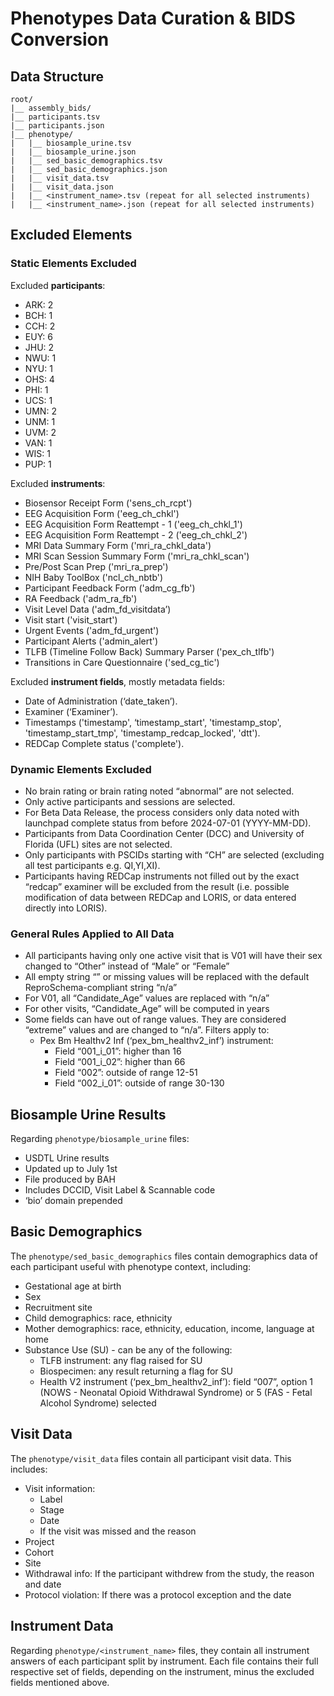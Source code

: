 # Phenotypes Data Curation & BIDS Conversion

## Data Structure
```
root/
|__ assembly_bids/
|__ participants.tsv
|__ participants.json
|__ phenotype/
|   |__ biosample_urine.tsv
|   |__ biosample_urine.json
|   |__ sed_basic_demographics.tsv
|   |__ sed_basic_demographics.json
|   |__ visit_data.tsv
|   |__ visit_data.json
|   |__ <instrument_name>.tsv (repeat for all selected instruments)
|   |__ <instrument_name>.json (repeat for all selected instruments)
```

## Excluded Elements
### Static Elements Excluded
Excluded **participants**:

- ARK: 2  
- BCH: 1  
- CCH: 2  
- EUY: 6  
- JHU: 2  
- NWU: 1  
- NYU: 1  
- OHS: 4  
- PHI: 1  
- UCS: 1  
- UMN: 2  
- UNM: 1  
- UVM: 2  
- VAN: 1  
- WIS: 1  
- PUP: 1

Excluded **instruments**:

- Biosensor Receipt Form ('sens_ch_rcpt')  
- EEG Acquisition Form ('eeg_ch_chkl')  
- EEG Acquisition Form Reattempt - 1 ('eeg_ch_chkl_1')  
- EEG Acquisition Form Reattempt - 2 ('eeg_ch_chkl_2')  
- MRI Data Summary Form ('mri_ra_chkl_data')  
- MRI Scan Session Summary Form ('mri_ra_chkl_scan')  
- Pre/Post Scan Prep ('mri_ra_prep')  
- NIH Baby ToolBox ('ncl_ch_nbtb')  
- Participant Feedback Form ('adm_cg_fb')  
- RA Feedback ('adm_ra_fb')  
- Visit Level Data ('adm_fd_visitdata’)  
- Visit start ('visit_start')  
- Urgent Events ('adm_fd_urgent')  
- Participant Alerts ('admin_alert')  
- TLFB (Timeline Follow Back) Summary Parser ('pex_ch_tlfb')  
- Transitions in Care Questionnaire ('sed_cg_tic')

Excluded **instrument fields**, mostly metadata fields:

- Date of Administration (‘date_taken’).  
- Examiner (‘Examiner’).  
- Timestamps ('timestamp', ‘timestamp_start', 'timestamp_stop', 'timestamp_start_tmp', 'timestamp_redcap_locked', 'dtt').  
- REDCap Complete status ('complete').

### Dynamic Elements Excluded

- No brain rating or brain rating noted “abnormal” are not selected.  
- Only active participants and sessions are selected.  
- For Beta Data Release, the process considers only data noted with launchpad complete status from before 2024-07-01 (YYYY-MM-DD).  
- Participants from Data Coordination Center (DCC) and University of Florida (UFL) sites are not selected.  
- Only participants with PSCIDs starting with “CH” are selected (excluding all test participants e.g. QI,YI,XI).  
- Participants having REDCap instruments not filled out by the exact “redcap” examiner will be excluded from the result (i.e. possible modification of data between REDCap and LORIS, or data entered directly into LORIS).

### General Rules Applied to All Data
- All participants having only one active visit that is V01 will have their sex changed to “Other” instead of “Male” or “Female”  
- All empty string “” or missing values will be replaced with the default ReproSchema-compliant string “n/a”  
- For V01, all “Candidate_Age” values are replaced with “n/a”  
- For other visits, “Candidate_Age” will be computed in years  
- Some fields can have out of range values. They are considered “extreme” values and are changed to “n/a”. Filters apply to:  
  - Pex Bm Healthv2 Inf (‘pex_bm_healthv2_inf’) instrument:  
    - Field “001_i_01”: higher than 16  
    - Field “001_i_02”: higher than 66  
    - Field “002”: outside of range 12-51  
    - Field “002_i_01”: outside of range 30-130

## Biosample Urine Results
Regarding `phenotype/biosample_urine` files:

- USDTL Urine results   
- Updated up to July 1st  
- File produced by BAH  
- Includes DCCID, Visit Label & Scannable code  
- ‘bio’ domain prepended

## Basic Demographics
The `phenotype/sed_basic_demographics` files contain demographics data of each participant useful with phenotype context, including:

- Gestational age at birth  
- Sex  
- Recruitment site  
- Child demographics: race, ethnicity  
- Mother demographics: race, ethnicity, education, income, language at home  
- Substance Use (SU) - can be any of the following:  
  - TLFB instrument: any flag raised for SU  
  - Biospecimen: any result returning a flag for SU  
  - Health V2 instrument (‘pex_bm_healthv2_inf’): field “007”, option 1 (NOWS - Neonatal Opioid Withdrawal Syndrome) or 5 (FAS - Fetal Alcohol Syndrome) selected

## Visit Data
The `phenotype/visit_data` files contain all participant visit data. This includes:

- Visit information:  
   - Label  
   - Stage  
   - Date  
   - If the visit was missed and the reason  
- Project  
- Cohort  
- Site  
- Withdrawal info: If the participant withdrew from the study, the reason and date  
- Protocol violation: If there was a protocol exception and the date

## Instrument Data
Regarding `phenotype/<instrument_name>` files, they contain all instrument answers of each participant split by instrument. Each file contains their full respective set of fields, depending on the instrument, minus the excluded fields mentioned above.
